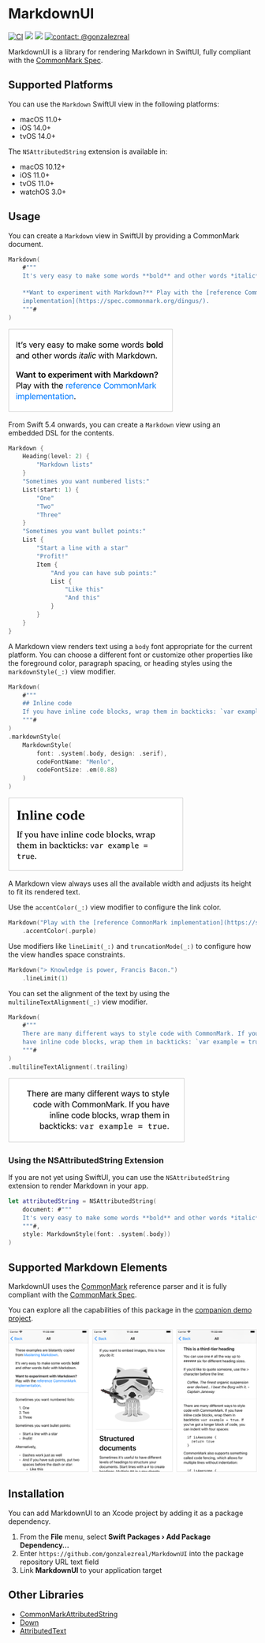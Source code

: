 # MarkdownUI
[![CI](https://github.com/gonzalezreal/MarkdownUI/workflows/CI/badge.svg)](https://github.com/gonzalezreal/MarkdownUI/actions?query=workflow%3ACI)
[![](https://img.shields.io/endpoint?url=https%3A%2F%2Fswiftpackageindex.com%2Fapi%2Fpackages%2Fgonzalezreal%2FMarkdownUI%2Fbadge%3Ftype%3Dswift-versions)](https://swiftpackageindex.com/gonzalezreal/MarkdownUI)
[![](https://img.shields.io/endpoint?url=https%3A%2F%2Fswiftpackageindex.com%2Fapi%2Fpackages%2Fgonzalezreal%2FMarkdownUI%2Fbadge%3Ftype%3Dplatforms)](https://swiftpackageindex.com/gonzalezreal/MarkdownUI)
[![contact: @gonzalezreal](https://img.shields.io/badge/contact-@gonzalezreal-blue.svg?style=flat)](https://twitter.com/gonzalezreal)

MarkdownUI is a library for rendering Markdown in SwiftUI, fully compliant with the [CommonMark Spec](https://spec.commonmark.org/current/).

## Supported Platforms

You can use the `Markdown` SwiftUI view in the following platforms:

* macOS 11.0+
* iOS 14.0+
* tvOS 14.0+

The `NSAttributedString` extension is available in: 

* macOS 10.12+
* iOS 11.0+
* tvOS 11.0+
* watchOS 3.0+

## Usage

You can create a `Markdown` view in SwiftUI by providing a CommonMark document.

```swift
Markdown(
    #"""
    It's very easy to make some words **bold** and other words *italic* with Markdown.

    **Want to experiment with Markdown?** Play with the [reference CommonMark
    implementation](https://spec.commonmark.org/dingus/).
    """#
)
```

![Markdown text](Screenshots/Text.png)

From Swift 5.4 onwards, you can create a `Markdown` view using an embedded DSL for the contents.

```swift
Markdown {
    Heading(level: 2) {
        "Markdown lists"
    }
    "Sometimes you want numbered lists:"
    List(start: 1) {
        "One"
        "Two"
        "Three"
    }
    "Sometimes you want bullet points:"
    List {
        "Start a line with a star"
        "Profit!"
        Item {
            "And you can have sub points:"
            List {
                "Like this"
                "And this"
            }
        }
    }
}
```

A Markdown view renders text using a `body` font appropriate for the current platform.
You can choose a different font or customize other properties like the foreground color,
paragraph spacing, or heading styles using the `markdownStyle(_:)` view modifier.

```swift
Markdown(
    #"""
    ## Inline code
    If you have inline code blocks, wrap them in backticks: `var example = true`.
    """#
)
.markdownStyle(
    MarkdownStyle(
        font: .system(.body, design: .serif),
        codeFontName: "Menlo",
        codeFontSize: .em(0.88)
    )
)
```

![Markdown style](Screenshots/Style.png)

A Markdown view always uses all the available width and adjusts its height to fit its
rendered text.

Use the `accentColor(_:)` view modifier to configure the link color.

```swift
Markdown("Play with the [reference CommonMark implementation](https://spec.commonmark.org/dingus/).")
    .accentColor(.purple)
```

Use modifiers like `lineLimit(_:)`  and `truncationMode(_:)` to configure
how the view handles space constraints.

```swift
Markdown("> Knowledge is power, Francis Bacon.")
    .lineLimit(1)
```

You can set the alignment of the text by using the `multilineTextAlignment(_:)` view modifier.

```swift
Markdown(
    #"""
    There are many different ways to style code with CommonMark. If you
    have inline code blocks, wrap them in backticks: `var example = true`.
    """#
)
.multilineTextAlignment(.trailing)
```

![Text alignment](Screenshots/TextAlignment.png)

### Using the NSAttributedString Extension
If you are not yet using SwiftUI, you can use the `NSAttributedString` extension to render Markdown in your app.

```swift
let attributedString = NSAttributedString(
    document: #"""
    It's very easy to make some words **bold** and other words *italic* with Markdown.
    """#,
    style: MarkdownStyle(font: .system(.body))
)
```

## Supported Markdown Elements
MarkdownUI uses the [CommonMark](https://github.com/commonmark/cmark) reference parser and it is fully compliant with the [CommonMark Spec](https://spec.commonmark.org/current/).

You can explore all the capabilities of this package in the [companion demo project](Examples/MarkdownUIDemo).

![Demo](Screenshots/Demo.png)

## Installation
You can add MarkdownUI to an Xcode project by adding it as a package dependency.
1. From the **File** menu, select **Swift Packages › Add Package Dependency…**
1. Enter `https://github.com/gonzalezreal/MarkdownUI` into the package repository URL text field
1. Link **MarkdownUI** to your application target

## Other Libraries
* [CommonMarkAttributedString](https://github.com/mattt/CommonMarkAttributedString)
* [Down](https://github.com/johnxnguyen/Down)
* [AttributedText](https://github.com/gonzalezreal/AttributedText)
